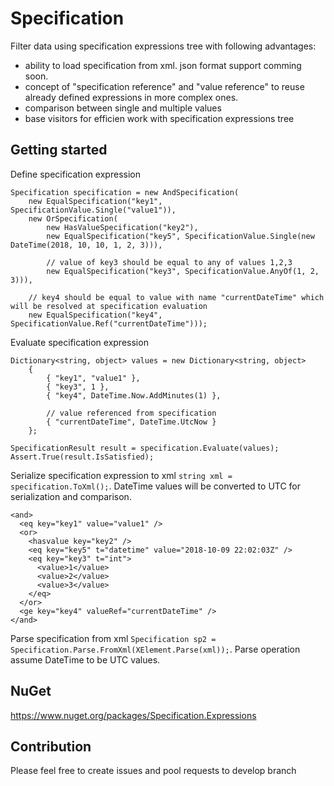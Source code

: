 # Specification
Filter data using specification expressions tree with following advantages:
- ability to load specification from xml. json format support comming soon.
- concept of "specification reference" and "value reference" to reuse already defined expressions in more complex ones.
- comparison between single and multiple values
- base visitors for efficien work with specification expressions tree

## Getting started
Define specification expression
```
Specification specification = new AndSpecification(
    new EqualSpecification("key1", SpecificationValue.Single("value1")),
    new OrSpecification(
        new HasValueSpecification("key2"),
		new EqualSpecification("key5", SpecificationValue.Single(new DateTime(2018, 10, 10, 1, 2, 3))),

        // value of key3 should be equal to any of values 1,2,3
        new EqualSpecification("key3", SpecificationValue.AnyOf(1, 2, 3))),

    // key4 should be equal to value with name "currentDateTime" which will be resolved at specification evaluation
    new EqualSpecification("key4", SpecificationValue.Ref("currentDateTime")));
```
Evaluate specification expression
```
Dictionary<string, object> values = new Dictionary<string, object>
    {
        { "key1", "value1" },
        { "key3", 1 },
        { "key4", DateTime.Now.AddMinutes(1) },
    
        // value referenced from specification
        { "currentDateTime", DateTime.UtcNow }                                                        
    };
    
SpecificationResult result = specification.Evaluate(values);
Assert.True(result.IsSatisfied);
```
Serialize specification expression to xml `string xml = specification.ToXml();`. DateTime values will be converted to UTC for serialization and comparison.
```
<and>
  <eq key="key1" value="value1" />
  <or>
    <hasvalue key="key2" />
	<eq key="key5" t="datetime" value="2018-10-09 22:02:03Z" />
    <eq key="key3" t="int">
      <value>1</value>
      <value>2</value>
      <value>3</value>
    </eq>
  </or>
  <ge key="key4" valueRef="currentDateTime" />
</and>
```
Parse specification from xml `Specification sp2 = Specification.Parse.FromXml(XElement.Parse(xml));`. Parse operation assume DateTime to be UTC values.

## NuGet
https://www.nuget.org/packages/Specification.Expressions

## Contribution
Please feel free to create issues and pool requests to develop branch